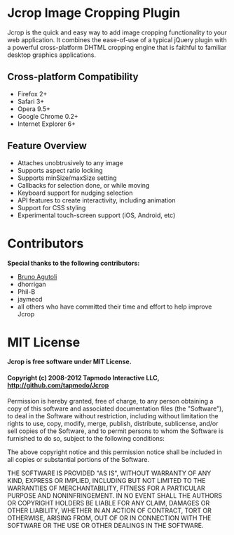 # Jcrop Image Cropping Plugin

Jcrop is the quick and easy way to add image cropping functionality to
your web application. It combines the ease-of-use of a typical jQuery
plugin with a powerful cross-platform DHTML cropping engine that is
faithful to familiar desktop graphics applications.

## Cross-platform Compatibility

-   Firefox 2+
-   Safari 3+
-   Opera 9.5+
-   Google Chrome 0.2+
-   Internet Explorer 6+

## Feature Overview

-   Attaches unobtrusively to any image
-   Supports aspect ratio locking
-   Supports minSize/maxSize setting
-   Callbacks for selection done, or while moving
-   Keyboard support for nudging selection
-   API features to create interactivity, including animation
-   Support for CSS styling
-   Experimental touch-screen support (iOS, Android, etc)

# Contributors

**Special thanks to the following contributors:**

-   [Bruno Agutoli](mailto:brunotla1@gmail.com)
-   dhorrigan
-   Phil-B
-   jaymecd
-   all others who have committed their time and effort to help improve Jcrop

# MIT License

**Jcrop is free software under MIT License.**

#### Copyright (c) 2008-2012 Tapmodo Interactive LLC,<br />http://github.com/tapmodo/Jcrop

Permission is hereby granted, free of charge, to any person obtaining
a copy of this software and associated documentation files (the
"Software"), to deal in the Software without restriction, including
without limitation the rights to use, copy, modify, merge, publish,
distribute, sublicense, and/or sell copies of the Software, and to
permit persons to whom the Software is furnished to do so, subject to
the following conditions:

The above copyright notice and this permission notice shall be
included in all copies or substantial portions of the Software.

THE SOFTWARE IS PROVIDED "AS IS", WITHOUT WARRANTY OF ANY KIND,
EXPRESS OR IMPLIED, INCLUDING BUT NOT LIMITED TO THE WARRANTIES OF
MERCHANTABILITY, FITNESS FOR A PARTICULAR PURPOSE AND
NONINFRINGEMENT. IN NO EVENT SHALL THE AUTHORS OR COPYRIGHT HOLDERS BE
LIABLE FOR ANY CLAIM, DAMAGES OR OTHER LIABILITY, WHETHER IN AN ACTION
OF CONTRACT, TORT OR OTHERWISE, ARISING FROM, OUT OF OR IN CONNECTION
WITH THE SOFTWARE OR THE USE OR OTHER DEALINGS IN THE SOFTWARE.
